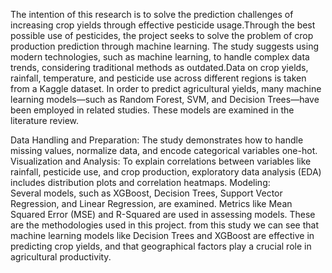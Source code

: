 The intention of this research is to solve the prediction challenges of increasing crop yields through effective pesticide usage.Through the best possible use of pesticides, the project seeks to solve the problem of crop production prediction through machine learning. The study suggests using modern technologies, such as machine learning, to handle complex data trends, considering traditional methods as outdated.Data on crop yields, rainfall, temperature, and pesticide use across different regions is taken from a Kaggle dataset. In order to predict agricultural yields, many machine learning models—such as Random Forest, SVM, and Decision Trees—have been employed in related studies. These models are examined in the literature review.

Data Handling and Preparation: The study demonstrates how to handle missing values, normalize data, and encode categorical variables one-hot.
Visualization and Analysis: To explain correlations between variables like rainfall, pesticide use, and crop production, exploratory data analysis (EDA) includes distribution plots and correlation heatmaps.
Modeling: Several models, such as XGBoost, Decision Trees, Support Vector Regression, and Linear Regression, are examined. Metrics like Mean Squared Error (MSE) and R-Squared are used in assessing models.
These are the methodologies used in this project.
from this study we can see that machine learning models like Decision Trees and XGBoost are effective in predicting crop yields, and that geographical factors play a crucial role in agricultural productivity.
